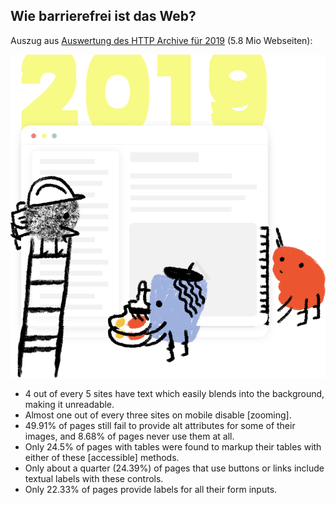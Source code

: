 ## Wie barrierefrei ist das Web?

Auszug aus [Auswertung des HTTP Archive für 2019](https://almanac.httparchive.org/en/2019/accessibility) (5.8 Mio Webseiten):

![Almanac Logo](media/http-archive-2019.png)

<!-- .element class="custom-http-archive" -->

- 4 out of every 5 sites have text which easily blends into the background, making it unreadable.
- Almost one out of every three sites on mobile disable [zooming].
- 49.91% of pages still fail to provide alt attributes for some of their images, and 8.68% of pages never use them at all.
- Only 24.5% of pages with tables were found to markup their tables with either of these [accessible] methods.
- Only about a quarter (24.39%) of pages that use buttons or links include textual labels with these controls.
- Only 22.33% of pages provide labels for all their form inputs.
